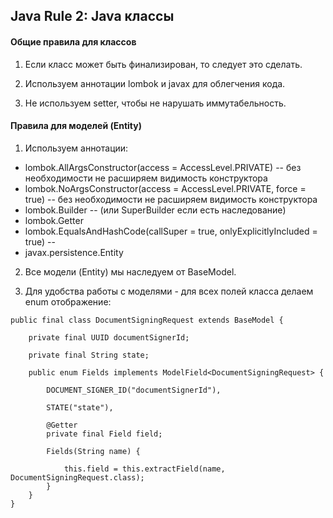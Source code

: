 ## Java Rule 2: Java классы



#### Общие правила для классов

1. Если класс может быть финализирован, то следует это сделать.

2. Используем аннотации lombok и javax для облегчения кода.

3. Не используем setter, чтобы не нарушать иммутабельность.


#### Правила для моделей (Entity)

1. Используем аннотации:
- lombok.AllArgsConstructor(access = AccessLevel.PRIVATE) -- без необходимости не расширяем видимость конструктора
- lombok.NoArgsConstructor(access = AccessLevel.PRIVATE, force = true) -- без необходимости не расширяем видимость конструктора
- lombok.Builder -- (или SuperBuilder если есть наследование)
- lombok.Getter
- lombok.EqualsAndHashCode(callSuper = true, onlyExplicitlyIncluded = true) --
- javax.persistence.Entity

2. Все модели (Entity) мы наследуем от BaseModel.

3. Для удобства работы с моделями - для всех полей класса делаем enum отображение:
```
public final class DocumentSigningRequest extends BaseModel {

    private final UUID documentSignerId;

    private final String state;

    public enum Fields implements ModelField<DocumentSigningRequest> {

        DOCUMENT_SIGNER_ID("documentSignerId"),

        STATE("state"),

        @Getter
        private final Field field;

        Fields(String name) {

            this.field = this.extractField(name, DocumentSigningRequest.class);
        }
    }
}
```
